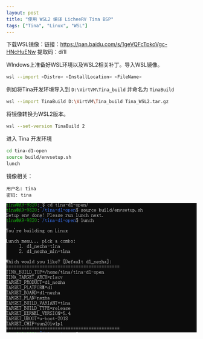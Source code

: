 ```yaml
---
layout: post
title: "使用 WSL2 编译 LicheeRV Tina BSP"
tags: ["Tina", "Linux", "WSL"]
---
```


下载WSL镜像：链接：https://pan.baidu.com/s/1geVQFcTpkoVgc-HNcHuENw 提取码：di1l

WIndows上准备好WSL环境以及WSL2相关补丁。导入WSL镜像。

```bash
wsl --import <Distro> <InstallLocation> <FileName>
```

例如将Tina开发环境导入到 `D:\VirtVM\Tina_build` 并命名为 `TinaBuild`

```bash
wsl --import TinaBuild D:\VirtVM\Tina_build Tina_WSL2.tar.gz
```

将镜像转换为WSL2版本。

```bash
wsl --set-version TinaBuild 2
```

进入 Tina 开发环境

```bash
cd tina-d1-open
source build/envsetup.sh
lunch
```

镜像相关：

```
用户名: tina
密码: tina
```

![603c0a3c-f1db-4836-b364-e8e0686b2ad9-image.png](/assets/post/2022-01-30-20220130/1643525748441-603c0a3c-f1db-4836-b364-e8e0686b2ad9-image.png)

